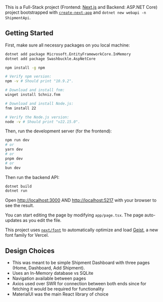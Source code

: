 This is a Full-Stack project (Frontend: [Next.js](https://nextjs.org) and Backend: ASP.NET Core) project bootstrapped with [`create-next-app`](https://nextjs.org/docs/app/api-reference/cli/create-next-app) and `dotnet new webapi -n ShipmentApi`.

## Getting Started

First, make sure all necessry packages on you local machine:

```bash
dotnet add package Microsoft.EntityFrameworkCore.InMemory
dotnet add package Swashbuckle.AspNetCore

npm install -g npm

# Verify npm version:
npm -v # Should print "10.9.2".

# Download and install fnm:
winget install Schniz.fnm

# Download and install Node.js:
fnm install 22

# Verify the Node.js version:
node -v # Should print "v22.15.0".

```

Then, run the development server (for the frontend):

```bash
npm run dev
# or
yarn dev
# or
pnpm dev
# or
bun dev
```

Then run the backend API:

```bash
dotnet build
dotnet run
```

Open 
[http://localhost:3000](http://localhost:3000) 
AND
[http://localhost:5217](http://localhost:5217)
with your browser to see the result.

You can start editing the page by modifying `app/page.tsx`. The page auto-updates as you edit the file.

This project uses [`next/font`](https://nextjs.org/docs/app/building-your-application/optimizing/fonts) to automatically optimize and load [Geist](https://vercel.com/font), a new font family for Vercel.

## Design Choices
- This was meant to be simple Shipment Dashboard with three pages (Home, Dashboard, Add Shipment).
- Uses an In-Memory database vs SQLite
- Navigation available between pages
- Axios used over SWR for connection between both ends since for fetching it would be required for functionality
- MaterialUI was the main React library of choice